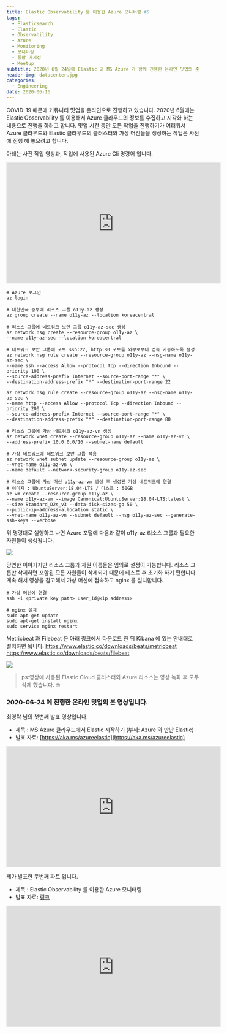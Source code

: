 ```yaml
---
title: Elastic Observability 를 이용한 Azure 모니터링 #0
tags:
  - Elasticsearch
  - Elastic
  - Observability
  - Azure
  - Monitoring
  - 모니터링
  - 통합 가시성
  - Meetup
subtitle: 2020년 6월 24일에 Elastic 과 MS Azure 가 함께 진행한 온라인 밋업의 준비와 본 내용에 대한 포스트 입니다. Elastic Observability 를 이용해서 Azure 클라우드를 모니터링 하는 방법을 알아봅니다.
header-img: datacenter.jpg
categories:
  - Engineering
date: 2020-06-16
---
```


COVID-19 때문에 커뮤니티 밋업을 온라인으로 진행하고 있습니다. 2020년 6월에는 Elastic Observability 를 이용해서 Azure 클라우드의 정보를 수집하고 시각화 하는 내용으로 진행을 하려고 합니다. 밋업 시간 동안 모든 작업을 진행하기가 어려워서 Azure 클라우드와 Elastic 클라우드의 클러스터와 가상 머신들을 생성하는 작업은 사전에 진행 해 놓으려고 합니다.

아래는 사전 작업 영상과, 작업에 사용된 Azure Cli 명령어 입니다.

<iframe width="560" height="315" src="https://www.youtube.com/embed/jDGd4c62Rx4" frameborder="0" allow="accelerometer; autoplay; encrypted-media; gyroscope; picture-in-picture" allowfullscreen></iframe>

```
# Azure 로그인
az login

# 대한민국 중부에 리소스 그룹 o11y-az 생성 
az group create --name o11y-az --location koreacentral

# 리소스 그룹에 네트워크 보안 그룹 o11y-az-sec 생성
az network nsg create --resource-group o11y-az \
--name o11y-az-sec --location koreacentral

# 네트워크 보안 그룹에 포트 ssh:22, http:80 포트를 외부로부터 접속 가능하도록 설정
az network nsg rule create --resource-group o11y-az --nsg-name o11y-az-sec \
--name ssh --access Allow --protocol Tcp --direction Inbound --priority 100 \
--source-address-prefix Internet --source-port-range "*" \
--destination-address-prefix "*" --destination-port-range 22

az network nsg rule create --resource-group o11y-az --nsg-name o11y-az-sec \
--name http --access Allow --protocol Tcp --direction Inbound --priority 200 \
--source-address-prefix Internet --source-port-range "*" \
--destination-address-prefix "*" --destination-port-range 80

# 리소스 그룹에 가상 네트워크 o11y-az-vn 생성
az network vnet create --resource-group o11y-az --name o11y-az-vn \
--address-prefix 10.0.0.0/16 --subnet-name default

# 가상 네트워크에 네트워크 보안 그룹 적용
az network vnet subnet update --resource-group o11y-az \
--vnet-name o11y-az-vn \
--name default --network-security-group o11y-az-sec

# 리소스 그룹에 가상 머신 o11y-az-vm 생성 후 생성된 가상 네트워크에 연결
# 이미지 : UbuntuServer:18.04-LTS / 디스크 : 50GB
az vm create --resource-group o11y-az \
--name o11y-az-vm --image Canonical:UbuntuServer:18.04-LTS:latest \
--size Standard_D2s_v3 --data-disk-sizes-gb 50 \
--public-ip-address-allocation static \
--vnet-name o11y-az-vn --subnet default --nsg o11y-az-sec --generate-ssh-keys --verbose
```

위 명령대로 실행하고 나면 Azure 포털에 다음과 같이 o11y-az 리소스 그룹과 필요한 자원들이 생성됩니다.

![](az-resources.png)

당연한 이야기지만 리소스 그룹과 자원 이름들은 임의로 설정이 가능합니다. 리소스 그룹만 삭제하면 포함된 모든 자원들이 삭제되기 때문에 테스트 후 초기화 하기 편합니다.
계속 해서 영상을 참고해서 가상 머신에 접속하고 nginx 를 설치합니다.

```
# 가상 머신에 연결
ssh -i <private key path> user_id@<ip address>

# nginx 설치
sudo apt-get update
sudo apt-get install nginx
sudo service nginx restart
```

Metricbeat 과 Filebeat 은 아래 링크에서 다운로드 한 뒤 Kibana 에 있는 안내대로 설치하면 됩니다.
https://www.elastic.co/downloads/beats/metricbeat
https://www.elastic.co/downloads/beats/filebeat

![](kibana-intro.png)

> ps:영상에 사용된 Elastic Cloud 클러스터와 Azure 리소스는 영상 녹화 후 모두 삭제 했습니다. 🤓

### 2020-06-24 에 진행한 온라인 밋업의 본 영상입니다.

최영락 님의 첫번째 발표 영상입니다.
- 제목 : MS Azure 클라우드에서 Elastic 시작하기 (부제: Azure 와 만난 Elastic)
- 발표 자료: [https://aka.ms/azureelastic](https://aka.ms/azureelastic)

<iframe width="560" height="315" src="https://www.youtube.com/embed/Ygn8RlkBa6o" frameborder="0" allow="accelerometer; autoplay; encrypted-media; gyroscope; picture-in-picture" allowfullscreen></iframe>

제가 발표한 두번째 파트 입니다.
- 제목 : Elastic Observability 를 이용한 Azure 모니터링
- 발표 자료: [링크](https://docs.google.com/presentation/d/e/2PACX-1vSrlNw8_7TWYbWo_szydslBGxJ-0eYWxhND0SuPtVZsnjkVnDXzCxb9ZYTPxmJ9Oo6C5wKk-yUx_Fll/pub?start=false&loop=false&delayms=3000)

<iframe width="560" height="315" src="https://www.youtube.com/embed/TStDNsMWh7Y" frameborder="0" allow="accelerometer; autoplay; encrypted-media; gyroscope; picture-in-picture" allowfullscreen></iframe>
